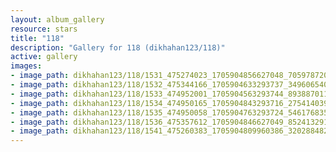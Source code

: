 ```yaml
---
layout: album_gallery
resource: stars
title: "118"
description: "Gallery for 118 (dikhahan123/118)"
active: gallery
images:
- image_path: dikhahan123/118/1531_475274023_1705904856627048_7059787207676381398_n.jpg
- image_path: dikhahan123/118/1532_475344166_1705904633293737_3496065409280245447_n.jpg
- image_path: dikhahan123/118/1533_474952001_1705904563293744_8938870111087270788_n.jpg
- image_path: dikhahan123/118/1534_474950165_1705904843293716_2754140399745533767_n.jpg
- image_path: dikhahan123/118/1535_474950058_1705904763293724_5461768351502068411_n.jpg
- image_path: dikhahan123/118/1536_475357612_1705904846627049_8524132918696137989_n.jpg
- image_path: dikhahan123/118/1541_475260383_1705904809960386_3202884824463365546_n.jpg
---
```

